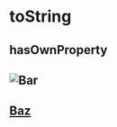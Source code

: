 # toString

## hasOwnProperty

![Bar](this://even-works-with.images/and/links)
---

## [Baz](http://qux.com) ##
